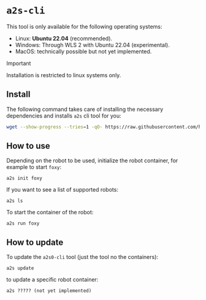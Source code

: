 # `a2s-cli`

This tool is only available for the following operating systems:
- Linux: **Ubuntu 22.04** (recommended).
- Windows: Through WLS 2 with Ubuntu 22.04 (experimental).
- MacOS: technically possible but not yet implemented.

> [!IMPORTANT]
> Installation is restricted to linux systems only.

## Install

The following command takes care of installing the necessary dependencies and installs `a2s` cli tool for you:

```sh
wget --show-progress --tries=1 -qO- https://raw.githubusercontent.com/harleylara/a2s-cli/refs/heads/main/install.sh | bash
```

## How to use

Depending on the robot to be used, initialize the robot container, for example to start `foxy`:

```
a2s init foxy
```

If you want to see a list of supported robots:

```
a2s ls
```

To start the container of the robot:

```
a2s run foxy
```

## How to update

To update the `a2s0-cli` tool (just the tool no the containers):

```
a2s update
```

to update a specific robot container:

```
a2s ????? (not yet implemented)
```
